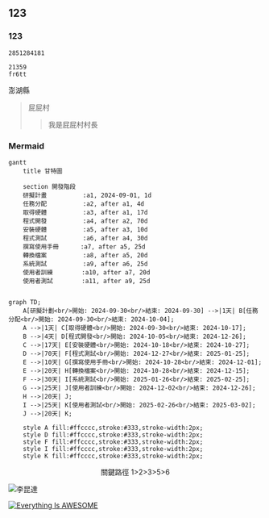 ## 123
### 123

`` 2851284181
``
```
21359
fr6tt
```
澎湖縣
>屁屁村
>>我是屁屁村村長

### Mermaid
```mermaid
gantt
    title 甘特圖
    
    section 開發階段
    研擬計畫          :a1, 2024-09-01, 1d
    任務分配          :a2, after a1, 4d
    取得硬體          :a3, after a1, 17d
    程式開發          :a4, after a2, 70d  
    安裝硬體          :a5, after a3, 10d  
    程式測試          :a6, after a4, 30d
    撰寫使用手冊      :a7, after a5, 25d
    轉換檔案          :a8, after a5, 20d
    系統測試          :a9, after a6, 25d
    使用者訓練        :a10, after a7, 20d
    使用者測試        :a11, after a9, 25d


```
```mermaid
graph TD;
    A[研擬計劃<br/>開始: 2024-09-30<br/>結束: 2024-09-30] -->|1天| B[任務分配<br/>開始: 2024-09-30<br/>結束: 2024-10-04];
    A -->|1天| C[取得硬體<br/>開始: 2024-09-30<br/>結束: 2024-10-17];
    B -->|4天| D[程式開發<br/>開始: 2024-10-05<br/>結束: 2024-12-26];
    C -->|17天| E[安裝硬體<br/>開始: 2024-10-18<br/>結束: 2024-10-27];
    D -->|70天| F[程式測試<br/>開始: 2024-12-27<br/>結束: 2025-01-25];
    E -->|10天| G[撰寫使用手冊<br/>開始: 2024-10-28<br/>結束: 2024-12-01];
    E -->|20天| H[轉換檔案<br/>開始: 2024-10-28<br/>結束: 2024-12-15];
    F -->|30天| I[系統測試<br/>開始: 2025-01-26<br/>結束: 2025-02-25];
    G -->|25天| J[使用者訓練<br/>開始: 2024-12-02<br/>結束: 2024-12-26];
    H -->|20天| J;
    I -->|25天| K[使用者測試<br/>開始: 2025-02-26<br/>結束: 2025-03-02];
    J -->|20天| K;

    style A fill:#ffcccc,stroke:#333,stroke-width:2px;
    style D fill:#ffcccc,stroke:#333,stroke-width:2px;
    style F fill:#ffcccc,stroke:#333,stroke-width:2px;
    style I fill:#ffcccc,stroke:#333,stroke-width:2px;
    style K fill:#ffcccc,stroke:#333,stroke-width:2px;
```
<p align="center">關鍵路徑 1>2>3>5>6</p>


![李昆達](https://github.com/user-attachments/assets/12729961-c415-49d4-a653-687a7ce322fa)

[![Everything Is AWESOME](https://img.youtube.com/vi/StTqXEQ2l-Y/0.jpg)](https://www.youtube.com/watch?v=StTqXEQ2l-Y "Everything Is AWESOME")
